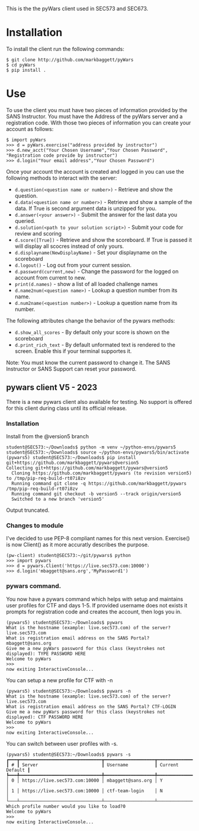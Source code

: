 This is the the pyWars client used in SEC573 and SEC673.

# Installation
To install the client run the following commands:
```
$ git clone http://github.com/markbaggett/pyWars
$ cd pyWars
$ pip install .
```

# Use
To use the client you must have two pieces of information provided by the SANS Instructor.  You must have the Address of the pyWars server and a registration code.  With those two pieces of information you can create your account as follows:

```
$ import pyWars
>>> d = pyWars.exercise("address provided by instructor")
>>> d.new_acct("Your Chosen Username","Your Chosen Password", "Registration code provide by instructor")
>>> d.login("Your email address","Your Chosen Password")
```

Once your account the account is created and logged in you can use the following methods to interact with the server:
 - ```d.question(<question name or number>)``` - Retrieve and show the question.
 - ```d.data(<question name or number>)``` - Retrieve and show a sample of the data. If True is second argument data is unzipped for you.
 - ```d.answer(<your answer>)``` - Submit the answer for the last data you queried.
 - ```d.solution(<path to your solution script>)``` - Submit your code for review and scoring
 - ```d.score([True])``` - Retrieve and show the scoreboard.  If True is passed it will display all scocres instead of only yours.
 - ```d.displayname(NewDisplayName)``` - Set your displayname on the scoreboard
 - ```d.logout()``` - Log out from your current session.
 - ```d.password(current,new)``` - Change the password for the logged on account from current to new.
 - ```print(d.names)``` - show a list of all loaded challenge names
 - ```d.name2num(<question name>)``` - Lookup a question number from its name.
 - ```d.num2name(<question number>)``` - Lookup a question name from its number.

 The following attributes change the behavior of the pywars methods:
 - ```d.show_all_scores``` - By default only your score is shown on the scoreboard
 - ```d.print_rich_text``` - By default unformated text is rendered to the screen. Enable this if your terminal supportes it. 


 Note: You must know the current password to change it.  The SANS Instructor or SANS Support can reset your password. 



## pywars client V5 - 2023
There is a new pywars client also available for testing. No support is offered for this client during class until its official release. 

### Installation

Install from the @version5 branch
```
student@SEC573:~/Downloads$ python -m venv ~/python-envs/pywars5
student@SEC573:~/Downloads$ source ~/python-envs/pywars5/bin/activate
(pywars5) student@SEC573:~/Downloads$ pip install git+https://github.com/markbaggett/pywars@version5
Collecting git+https://github.com/markbaggett/pywars@version5
  Cloning https://github.com/markbaggett/pywars (to revision version5) to /tmp/pip-req-build-rt07i8zv
  Running command git clone -q https://github.com/markbaggett/pywars /tmp/pip-req-build-rt07i8zv
  Running command git checkout -b version5 --track origin/version5
  Switched to a new branch 'version5'
```

Output truncated.

### Changes to module

I've decided to use PEP-8 compliant names for this next version.  Exercise() is now Client() as it more accuratly describes the purpose.

```
(pw-client) student@SEC573:~/git/pywars$ python
>>> import pywars
>>> d = pywars.Client('https://live.sec573.com:10000')
>>> d.login('mbaggett@sans.org','MyPassword1')
```

### pywars command.

You now have a pywars command which helps with setup and maintains user profiles for CTF and days 1-5.
If provided username does not exists it prompts for registration code and creates the account, then logs you in.

```
(pywars5) student@SEC573:~/Downloads$ pywars
What is the hostname (example: live.sec573.com) of the server? live.sec573.com
What is registration email address on the SANS Portal? mbaggett@sans.org
Give me a new pyWars password for this class (keystrokes not displayed): TYPE PASSWORD HERE
Welcome to pyWars
>>> 
now exiting InteractiveConsole...
```

You can setup a new profile for CTF with -n

```
(pywars5) student@SEC573:~/Downloads$ pywars -n
What is the hostname (example: live.sec573.com) of the server? live.sec573.com
What is registration email address on the SANS Portal? CTF-LOGIN
Give me a new pyWars password for this class (keystrokes not displayed): CTF PASSWORD HERE
Welcome to pyWars
>>> 
now exiting InteractiveConsole...
```

You can switch between user profiles with -s.

```
(pywars5) student@SEC573:~/Downloads$ pywars -s
┏━━━┳━━━━━━━━━━━━━━━━━━━━━━━━━━━━━━━┳━━━━━━━━━━━━━━━━━━━┳━━━━━━━━━━━━━━━━━┓
┃ # ┃ Server                        ┃ Username          ┃ Current Default ┃
┡━━━╇━━━━━━━━━━━━━━━━━━━━━━━━━━━━━━━╇━━━━━━━━━━━━━━━━━━━╇━━━━━━━━━━━━━━━━━┩
│ 0 │ https://live.sec573.com:10000 │ mbaggett@sans.org │ Y               │
│ 1 │ https://live.sec573.com:10000 │ ctf-team-login    │ N               │
└───┴───────────────────────────────┴───────────────────┴─────────────────┘
Which profile number would you like to load?0
Welcome to pyWars
>>> 
now exiting InteractiveConsole...





